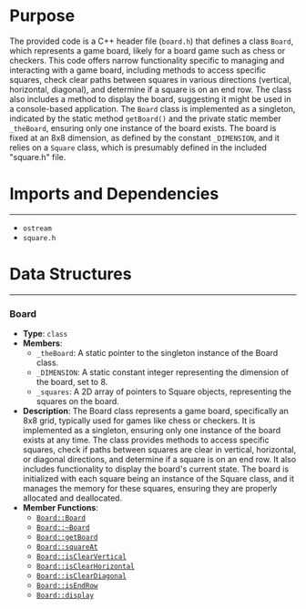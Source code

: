 # Purpose
The provided code is a C++ header file (`board.h`) that defines a class `Board`, which represents a game board, likely for a board game such as chess or checkers. This code offers narrow functionality specific to managing and interacting with a game board, including methods to access specific squares, check clear paths between squares in various directions (vertical, horizontal, diagonal), and determine if a square is on an end row. The class also includes a method to display the board, suggesting it might be used in a console-based application. The `Board` class is implemented as a singleton, indicated by the static method `getBoard()` and the private static member `_theBoard`, ensuring only one instance of the board exists. The board is fixed at an 8x8 dimension, as defined by the constant `_DIMENSION`, and it relies on a `Square` class, which is presumably defined in the included "square.h" file.
# Imports and Dependencies

---
- `ostream`
- `square.h`


# Data Structures

---
### Board<!-- {{#data_structure:Board}} -->
- **Type**: `class`
- **Members**:
    - `_theBoard`: A static pointer to the singleton instance of the Board class.
    - `_DIMENSION`: A static constant integer representing the dimension of the board, set to 8.
    - `_squares`: A 2D array of pointers to Square objects, representing the squares on the board.
- **Description**: The Board class represents a game board, specifically an 8x8 grid, typically used for games like chess or checkers. It is implemented as a singleton, ensuring only one instance of the board exists at any time. The class provides methods to access specific squares, check if paths between squares are clear in vertical, horizontal, or diagonal directions, and determine if a square is on an end row. It also includes functionality to display the board's current state. The board is initialized with each square being an instance of the Square class, and it manages the memory for these squares, ensuring they are properly allocated and deallocated.
- **Member Functions**:
    - [`Board::Board`](board.cpp.driver.md#BoardBoard)
    - [`Board::~Board`](board.cpp.driver.md#BoardBoard)
    - [`Board::getBoard`](board.cpp.driver.md#BoardgetBoard)
    - [`Board::squareAt`](board.cpp.driver.md#BoardsquareAt)
    - [`Board::isClearVertical`](board.cpp.driver.md#BoardisClearVertical)
    - [`Board::isClearHorizontal`](board.cpp.driver.md#BoardisClearHorizontal)
    - [`Board::isClearDiagonal`](board.cpp.driver.md#BoardisClearDiagonal)
    - [`Board::isEndRow`](board.cpp.driver.md#BoardisEndRow)
    - [`Board::display`](board.cpp.driver.md#Boarddisplay)


